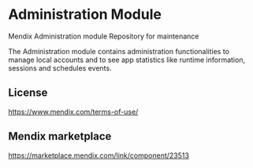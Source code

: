 # Administration Module
Mendix Administration module Repository for maintenance 

The Administration module contains administration functionalities to manage local accounts and to see app statistics like runtime information, sessions and schedules events.

## License
https://www.mendix.com/terms-of-use/

## Mendix marketplace
https://marketplace.mendix.com/link/component/23513 